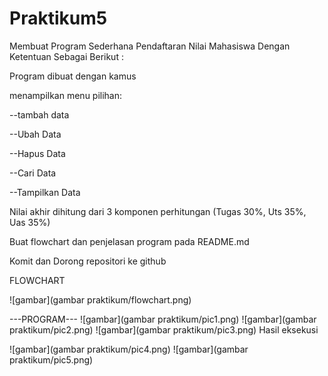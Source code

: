 # Praktikum5
Membuat Program Sederhana Pendaftaran Nilai Mahasiswa Dengan Ketentuan Sebagai Berikut :  <p>

Program dibuat dengan kamus <p>
menampilkan menu pilihan: <p>
--tambah data <p>
--Ubah Data <p>
--Hapus Data <p>
--Cari Data <p>
--Tampilkan Data <p>
Nilai akhir dihitung dari 3 komponen perhitungan (Tugas 30%, Uts 35%, Uas 35%) <p>
Buat flowchart dan penjelasan program pada README.md <p>
Komit dan Dorong repositori ke github <p>
FLOWCHART <P>
![gambar](gambar praktikum/flowchart.png)

---PROGRAM---
![gambar](gambar praktikum/pic1.png)
![gambar](gambar praktikum/pic2.png)
![gambar](gambar praktikum/pic3.png)
Hasil eksekusi <p>
![gambar](gambar praktikum/pic4.png)
![gambar](gambar praktikum/pic5.png)
